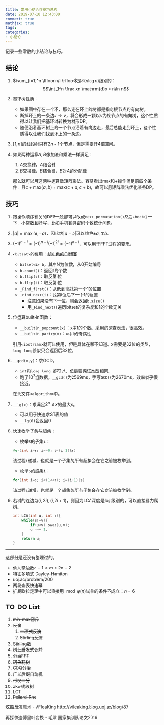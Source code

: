 ```yaml
---
title: 常用小结论与技巧总结
date: 2019-07-10 12:43:00
comment: true
mathjax: true
tags:
categories:
- 小结论
---
```


记录一些零散的小结论与技巧。

<!--more-->

## 结论

1. $\sum_{i=1}^n \lfloor n/i \rfloor$是$\mathcal{O}(n\log n)$级别的：
	$$\int _1^n \frac xn \mathrm{d}x = n\ln n$$

2. 基环树性质：
	* 如果图中存在一个环，那么连在环上的树都是指向根节点的有向树。
	* 断掉环上的一条边$u\rightarrow v$，将会形成一颗以$v$为根节点的有向树，这个性质得以让我们把基环树转换为树形DP。
	* 随便沿着基环树上的一个节点沿着有向边走，最后总能走到环上，这个性质得以让我们找到环上的一条边。

3. $[1,n]$的线段树只有$2n-1$个节点，但是需要开$4$倍空间。

4. 如果两种运算$A,B$像加法和乘法一样满足：
	1. $A$交换律，$A$结合律
	2. $B$交换律，$B$结合律，$B$对$A$的分配律

	那么就可以用这两种运算做矩阵乘法。容易看出$\mathrm{max}$和$+$操作满足前四个条件，且$c+\mathrm{max}(a,b) = \mathrm{max}(c+a,c+b)$，故可以用矩阵乘法优化某些DP。




## 技巧

1. 跟操作顺序有关的DFS一般都可以改成`next_permutation()`然后`Check()`一下，小常数且好写，比如手机锁屏密码个数统计问题。

2. $|a|=\max (a,-a)$，因此求$|a-b|$可以维护$\pm a, \mp b$。

3. $(-1)^{n-i}=(-1)^{n-i}(-1)^{2i}=(-1)^{n+i}$，可以用于FFT过程的变形。

4. `<bitset>`的使用：[胡小兔的OI博客](https://www.cnblogs.com/RabbitHu/p/bitset.html)
	* `bitset<N> b`，其中N为位数，从0开始编号
	* `b.count()`：返回1的个数
	* `b.flip(i)`：取反第i位 
	* `b.flip(i)`：取反第i位
	* `_Find_first()`：从低到高找第一个1的位置
	* `_Find_next(i)`：找第i位后下一个1的位置
    	* 注意如果没有下一位，则会返回`b.size()`
    	* 用`_Find_next()`遍历bitset的复杂度和1的个数无关

5. 位运算built-in函数：
	* `__builtin_popcount(x)`：x中1的个数。采用的是查表法，很高效。
	* `__builtin_parity(x)`：x中1的奇偶性
	
	引用`<iostream>`就可以使用，但是具体在哪不知道。x需要是32位的类型，`long long`貌似只会返回后32位。

6. `__gcd(x,y)`：求GCD。
	* `int`和`long long `都可以，但是要保证类型相同。
	* 跑了$10^7$组数据，`__gcd()`为2569ms，手写`GCD()`为2670ms，效率似乎很接近。

	在头文件`<algorithm>`中。

7. `__lg(x)`：求满足$2^n\leq x$的最大$n$。
	* 可以用于快速求ST表的值
	* `__lg(0)`会返回0

8. 快速枚举子集与超集：

	* 枚举`S`的子集`i`：

	```c++
	for(int i=s; i>=0; i=(i-1)&s)
	```
	
	该过程`i`递减，也就是一个子集的所有超集会在它之前被枚举到。


	* 枚举`S`的超集`i`：

	```c++
	for(int i=s; i<(1<<n); i=(i+1)|s)
	```

	该过程`i`递增，也就是一个超集的所有子集会在它之前被枚举到。

9. 若树的连边为$(i,2i),(i,2i+1)$，则因为LCA深度是$\log$级别的，可以直接暴力爬树。

	```c++
	int LCA(int u, int v){
		while(u!=v){
			if(u<v) swap(u,v);
			u >>= 1;
		}
		return u;
	}
	```





---

这部分是还没有整理过的。

* 仙人掌边数$n-1 \leq m \leq 2n-2$
* 特征多项式 Cayley-Hamiton
* uoj.ac/problem/200
* 两段查表快速幂
* 扩展欧拉定理中可以直接用$\mod\varphi(n)$试乘的条件不成立：$n=6$






## TO-DO List

1. ~~min-max容斥~~
2. ~~反演~~
	1. ~~二项式反演~~
	2. ~~Stirling反演~~
3. ~~Stirling数~~
4. ~~树上启发式合并~~
5. ~~分治FFT~~
6. ~~珂朵莉树~~
7. ~~CDQ分治~~
8. 广义后缀自动机
9. ~~带权二分~~
10. zkw线段树
11. LCT
12. ~~Pollard-Rho~~

炫酷反演魔术 - VFleaKing
http://vfleaking.blog.uoj.ac/blog/87

再探快速傅里叶变换 - 毛啸
国家集训队论文2016